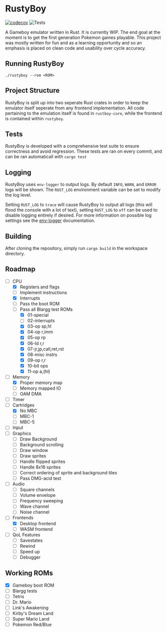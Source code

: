 # RustyBoy

[![codecov](https://codecov.io/gh/EthanPlant/RustyBoy/branch/main/graph/badge.svg?token=AXDXVSM1SA)](https://codecov.io/gh/EthanPlant/RustyBoy)
![Tests](https://github.com/EthanPlant/RustyBoy/actions/workflows/test.yml/badge.svg)

A Gameboy emulator written in Rust. It is currently WIP. The end goal at the moment is to get the first generation Pokemon games playable. This project was mostly written for fun and as a learning opportunity and so an emphasis is placed on clean code and usability over cycle accuracy. 

## Running RustyBoy
`./rustyboy --rom <ROM>`

## Project Structure
RustyBoy is split up into two seperate Rust crates in order to keep the emulator itself seperate from any frontend implementation. All code pertaining to the emulation itself is found in `rustboy-core`, while the frontend is contained within `rustyboy`.

## Tests
RustyBoy is developed with a comprehensive test suite to ensure correctness and avoid regression. These tests are ran on every commit, and can be ran automaticall with `cargo test`

## Logging
RustyBoy uses `env-logger` to output logs. By default `INFO`, `WARN`, and `ERROR` logs will be shown. The `RUST_LOG` environment variable can be set to modify the log level.

Setting `RUST_LOG` to `trace` will cause RustyBoy to output all logs (this will flood the console with a lot of text), setting `RUST_LOG` to `off` can be used to disable logging entirely if desired. For more information on possible log settings see the [env-logger](https://docs.rs/env_logger/latest/env_logger/#enabling-logging) documentation.

## Building
After cloning the repository, simply run `cargo build` in the workspace directory.

## Roadmap
- [ ] CPU
    - [x] Registers and flags
    - [ ] Implement instructions
    - [x] Interrupts
    - [ ] Pass the boot ROM
    - [ ] Pass all Blargg test ROMs
        - [x] 01-special
        - [ ] 02-interrupts
        - [x] 03-op sp,hl
        - [x] 04-op r,imm
        - [x] 05-op rp
        - [x] 06-ld r,r
        - [x] 07-jr,jp,call,ret,rst
        - [x] 08-misc instrs
        - [x] 09-op r,r
        - [x] 10-bit ops
        - [x] 11-op a,(hl)
- [ ] Memory
    - [x] Proper memory map
    - [ ] Memory mapped IO
    - [ ] OAM DMA
- [ ] Timer
- [ ] Cartridges
    - [x] No MBC
    - [ ] MBC-1
    - [ ] MBC-5
- [ ] Input
- [ ] Graphics
    - [ ] Draw Background
    - [ ] Background scrolling
    - [ ] Draw window
    - [ ] Draw sprites
    - [ ] Handle flipped sprites
    - [ ] Handle 8x16 sprites
    - [ ] Correct ordering of sprite and background tiles
    - [ ] Pass DMG-acid test
- [ ] Audio
    - [ ] Square channels
    - [ ] Volume envelope
    - [ ] Frequency sweeping
    - [ ] Wave channel
    - [ ] Noise channel
- [ ] Frontends
    - [x] Desktop frontend
    - [ ] WASM frontend
- [ ] QoL Features
    - [ ] Savestates
    - [ ] Rewind
    - [ ] Speed up
    - [ ] Debugger

## Working ROMs
- [x] Gameboy boot ROM
- [ ] Blargg tests
- [ ] Tetris
- [ ] Dr. Mario
- [ ] Link's Awakening
- [ ] Kirby's Dream Land
- [ ] Super Mario Land
- [ ] Pokemon Red/Blue
